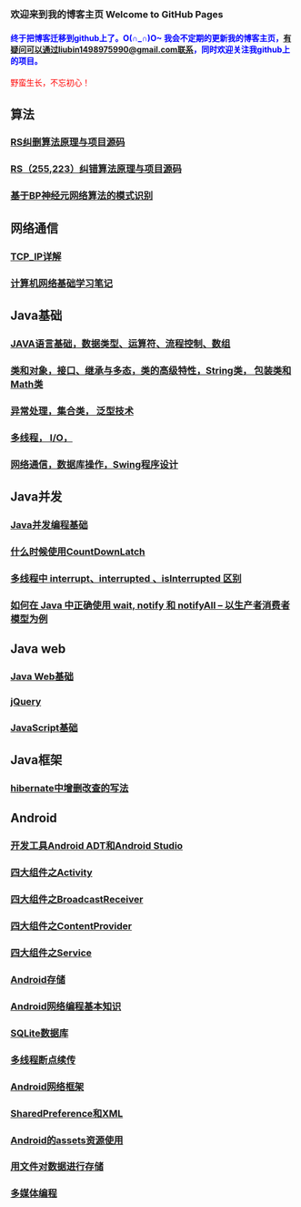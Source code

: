### 欢迎来到我的博客主页 Welcome to GitHub Pages
#### <font color='blue'>终于把博客迁移到github上了。O(∩_∩)O~ 我会不定期的更新我的博客主页，有疑问可以通过liubin1498975990@gmail.com联系，同时欢迎关注我github上的项目。</font>

<font color='red'>野蛮生长，不忘初心！</font>

## 算法
### [RS纠删算法原理与项目源码](https://github.com/RobinLiew/RobinLiew.github.io/blob/master/%E7%AE%97%E6%B3%95/RS%E7%BA%A0%E5%88%A0%E7%AE%97%E6%B3%95%E5%8E%9F%E7%90%86%E4%B8%8E%E9%A1%B9%E7%9B%AE%E6%BA%90%E7%A0%81.md)
### [RS（255,223）纠错算法原理与项目源码](https://github.com/RobinLiew/RobinLiew.github.io/blob/master/%E7%AE%97%E6%B3%95/RS%EF%BC%88255%2C223%EF%BC%89%E7%BA%A0%E9%94%99%E7%AE%97%E6%B3%95%E5%8E%9F%E7%90%86%E4%B8%8E%E9%A1%B9%E7%9B%AE%E6%BA%90%E7%A0%81.md)
### [基于BP神经元网络算法的模式识别](https://github.com/RobinLiew/RobinLiew.github.io/blob/master/%E7%AE%97%E6%B3%95/%E5%9F%BA%E4%BA%8EBP%E7%A5%9E%E7%BB%8F%E5%85%83%E7%BD%91%E7%BB%9C%E7%AE%97%E6%B3%95%E7%9A%84%E6%A8%A1%E5%BC%8F%E8%AF%86%E5%88%AB.md)

## 网络通信
### [TCP_IP详解](https://github.com/RobinLiew/RobinLiew.github.io/blob/master/%E7%BD%91%E7%BB%9C%E9%80%9A%E4%BF%A1/TCP_IP%E8%AF%A6%E8%A7%A3.md)
### [计算机网络基础学习笔记](https://github.com/RobinLiew/RobinLiew.github.io/blob/master/%E7%BD%91%E7%BB%9C%E9%80%9A%E4%BF%A1/%E8%AE%A1%E7%AE%97%E6%9C%BA%E7%BD%91%E7%BB%9C%E5%9F%BA%E7%A1%80%E5%AD%A6%E4%B9%A0%E7%AC%94%E8%AE%B0.md)

## Java基础
### [JAVA语言基础，数据类型、运算符、流程控制、数组](https://github.com/RobinLiew/RobinLiew.github.io/blob/master/Java/Java%E7%AC%AC%E4%B8%80%E9%83%A8%E5%88%86.md)
### [类和对象，接口、继承与多态，类的高级特性，String类， 包装类和Math类](https://github.com/RobinLiew/RobinLiew.github.io/blob/master/Java/Java%E7%AC%AC%E4%BA%8C%E9%83%A8%E5%88%86.md)
### [异常处理，集合类， 泛型技术](https://github.com/RobinLiew/RobinLiew.github.io/blob/master/Java/Java%E7%AC%AC%E4%B8%89%E9%83%A8%E5%88%86.md)
### [多线程， I/O，](https://github.com/RobinLiew/RobinLiew.github.io/blob/master/Java/Java%E7%AC%AC%E5%9B%9B%E9%83%A8%E5%88%86.md)
### [网络通信，数据库操作，Swing程序设计](https://github.com/RobinLiew/RobinLiew.github.io/blob/master/Java/Java%E7%AC%AC%E4%BA%94%E9%83%A8%E5%88%86.md)

## Java并发
### [Java并发编程基础](https://github.com/RobinLiew/RobinLiew.github.io/blob/master/Java%E5%B9%B6%E5%8F%91/Java%E5%B9%B6%E5%8F%91%E7%BC%96%E7%A8%8B%E5%9F%BA%E7%A1%80.md)
### [什么时候使用CountDownLatch](https://github.com/RobinLiew/RobinLiew.github.io/blob/master/Java%E5%B9%B6%E5%8F%91/%E4%BB%80%E4%B9%88%E6%97%B6%E5%80%99%E4%BD%BF%E7%94%A8CountDownLatch.md)
### [多线程中 interrupt、interrupted 、isInterrupted 区别](https://github.com/RobinLiew/RobinLiew.github.io/blob/master/Java%E5%B9%B6%E5%8F%91/%E5%A4%9A%E7%BA%BF%E7%A8%8B%E4%B8%AD%20interrupt%E3%80%81interrupted%20%E3%80%81isInterrupted%20%E5%8C%BA%E5%88%AB.md)
### [如何在 Java 中正确使用 wait, notify 和 notifyAll – 以生产者消费者模型为例](https://github.com/RobinLiew/RobinLiew.github.io/blob/master/Java%E5%B9%B6%E5%8F%91/%E5%A6%82%E4%BD%95%E5%9C%A8%20Java%20%E4%B8%AD%E6%AD%A3%E7%A1%AE%E4%BD%BF%E7%94%A8%20wait%2C%20notify%20%E5%92%8C%20notifyAll%20%E2%80%93%20%E4%BB%A5%E7%94%9F%E4%BA%A7%E8%80%85%E6%B6%88%E8%B4%B9%E8%80%85%E6%A8%A1%E5%9E%8B%E4%B8%BA%E4%BE%8B.md)

## Java web
### [Java Web基础](https://github.com/RobinLiew/RobinLiew.github.io/blob/master/Java%20web/Java%20Web%E5%9F%BA%E7%A1%80.md)
### [jQuery](https://github.com/RobinLiew/RobinLiew.github.io/blob/master/Java%20web/jQuery.md)
### [JavaScript基础](https://github.com/RobinLiew/RobinLiew.github.io/blob/master/Java%20web/js%E5%A4%8D%E4%B9%A0%E6%80%BB%E7%BB%93.txt)

## Java框架
### [hibernate中增删改查的写法](https://github.com/RobinLiew/RobinLiew.github.io/blob/master/%E6%A1%86%E6%9E%B6/hibernate%E4%B8%AD%E5%A2%9E%E5%88%A0%E6%94%B9%E6%9F%A5%E7%9A%84%E5%86%99%E6%B3%95%EF%BC%88%E4%B8%BB%E8%A6%81%E4%BB%8B%E7%BB%8D%E5%A4%9A%E6%9D%A1%E4%BB%B6%E6%9F%A5%E8%AF%A2%EF%BC%89.md)

## Android
### [开发工具Android ADT和Android Studio](https://github.com/RobinLiew/RobinLiew.github.io/blob/master/Android/%E5%BC%80%E5%8F%91%E5%B7%A5%E5%85%B7Android%20ADT%E5%92%8CAndroid%20Studio.html)
### [四大组件之Activity](https://github.com/RobinLiew/RobinLiew.github.io/blob/master/Android/%E5%9B%9B%E5%A4%A7%E7%BB%84%E4%BB%B6%E4%B9%8BActivity.md)
### [四大组件之BroadcastReceiver](https://github.com/RobinLiew/RobinLiew.github.io/blob/master/Android/%E5%9B%9B%E5%A4%A7%E7%BB%84%E4%BB%B6%E4%B9%8BBroadcastReceiver.md)
### [四大组件之ContentProvider](https://github.com/RobinLiew/RobinLiew.github.io/blob/master/Android/%E5%9B%9B%E5%A4%A7%E7%BB%84%E4%BB%B6%E4%B9%8BContentProvider.md)
### [四大组件之Service](https://github.com/RobinLiew/RobinLiew.github.io/blob/master/Android/%E5%9B%9B%E5%A4%A7%E7%BB%84%E4%BB%B6%E4%B9%8BService.md)
### [Android存储](https://github.com/RobinLiew/RobinLiew.github.io/blob/master/Android/%E4%B8%80%E3%80%81Android%E5%AD%98%E5%82%A8.md)
### [Android网络编程基本知识](https://github.com/RobinLiew/RobinLiew.github.io/blob/master/Android/%E4%B8%80%E3%80%81Android%E7%BD%91%E7%BB%9C%E7%BC%96%E7%A8%8B%E5%9F%BA%E6%9C%AC%E7%9F%A5%E8%AF%86.md)
### [SQLite数据库](https://github.com/RobinLiew/RobinLiew.github.io/blob/master/Android/%E4%B8%89%E3%80%81SQLite%E6%95%B0%E6%8D%AE%E5%BA%93.md)
### [多线程断点续传](https://github.com/RobinLiew/RobinLiew.github.io/blob/master/Android/%E4%B8%89%E3%80%81%E5%A4%9A%E7%BA%BF%E7%A8%8B%E6%96%AD%E7%82%B9%E7%BB%AD%E4%BC%A0.md)
### [Android网络框架](https://github.com/RobinLiew/RobinLiew.github.io/blob/master/Android/%E4%BA%8C%E3%80%81Android%E7%BD%91%E7%BB%9C%E6%A1%86%E6%9E%B6.md)
### [SharedPreference和XML](https://github.com/RobinLiew/RobinLiew.github.io/blob/master/Android/%E4%BA%8C%E3%80%81SharedPreference%E5%92%8CXML.md)
### [Android的assets资源使用](https://github.com/RobinLiew/RobinLiew.github.io/blob/master/Android/%E4%BA%94%E3%80%81Android%E7%9A%84assets%E8%B5%84%E6%BA%90%E4%BD%BF%E7%94%A8.md)
### [用文件对数据进行存储](https://github.com/RobinLiew/RobinLiew.github.io/blob/master/Android/%E5%9B%9B%E3%80%81%E7%94%A8%E6%96%87%E4%BB%B6%E5%AF%B9%E6%95%B0%E6%8D%AE%E8%BF%9B%E8%A1%8C%E5%AD%98%E5%82%A8.md)
### [多媒体编程](https://github.com/RobinLiew/RobinLiew.github.io/blob/master/Android/%E5%A4%9A%E5%AA%92%E4%BD%93%E7%BC%96%E7%A8%8B.md)
